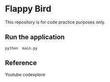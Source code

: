 # Flappy Bird

This repository is for code practice purposes only.
    
## Run the application
    python  main.py

## Reference
Youtube codexplore
